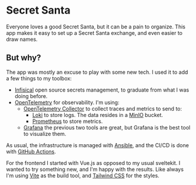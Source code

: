 # Secret Santa

Everyone loves a good Secret Santa, but it can be a pain to organize. This app makes it easy to set up a Secret Santa exchange, and even easier to draw names.

## But why?

The app was mostly an excuse to play with some new tech. I used it to add a few things to my toolbox:

- [Infisical](https://infisical.com) open source secrets management, to graduate from what I was doing before.
- [OpenTelemetry](https://opentelemetry.io/) for observability. I'm using:
  - [OpenTelemetry Collector](https://opentelemetry.io/docs/collector/) to collect traces and metrics to send to:
    - [Loki](https://grafana.com/oss/loki/) to store logs. The data resides in a [MinIO](https://min.io/) bucket.
    - [Prometheus](https://prometheus.io/) to store metrics.
  - [Grafana](https://grafana.com/) the previous two tools are great, but Grafana is the best tool to visualize them.

As usual, the infrastructure is managed with [Ansible](https://www.ansible.com/), and the CI/CD is done with [GitHub Actions](https://github.com/features/actions).

For the frontend I started with Vue.js as opposed to my usual sveltekit. I wanted to try something new, and I'm happy with the results. Like always I'm using [Vite](https://vitejs.dev/) as the build tool, and [Tailwind CSS](https://tailwindcss.com/) for the styles.
